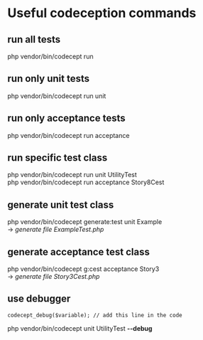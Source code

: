 # Useful codeception commands
## run all tests
php vendor/bin/codecept run

## run only unit tests
php vendor/bin/codecept run unit
## run only acceptance tests
php vendor/bin/codecept run acceptance

## run specific test class
php vendor/bin/codecept run unit UtilityTest    
php vendor/bin/codecept run acceptance Story8Cest

## generate unit test class
php vendor/bin/codecept generate:test unit Example  
-> *generate file ExampleTest.php*
## generate acceptance test class
php vendor/bin/codecept g:cest acceptance Story3  
-> *generate file Story3Cest.php*

## use debugger
```
codecept_debug($variable); // add this line in the code
```
php vendor/bin/codecept unit UtilityTest **--debug**

